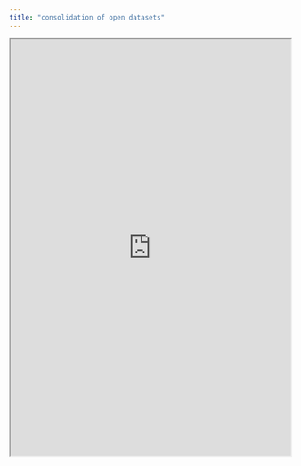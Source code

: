 ```yaml
---
title: "consolidation of open datasets"
---
```



<iframe height="750" width="100%" src="https://ewelton.github.io/ktest/wiki.html#consolidation%20of%20open%20datasets"></iframe>
